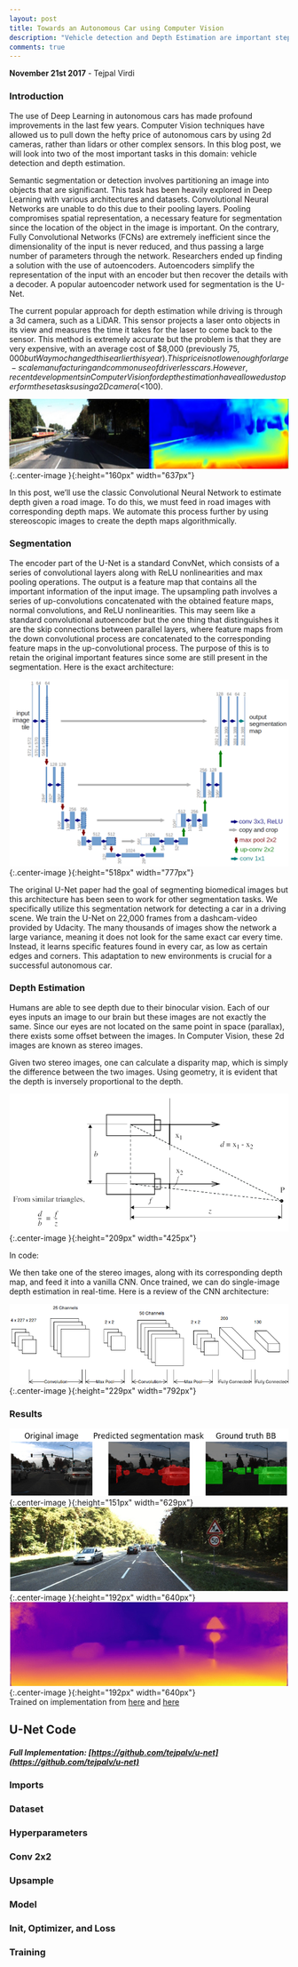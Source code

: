 ```yaml
---
layout: post
title: Towards an Autonomous Car using Computer Vision
description: "Vehicle detection and Depth Estimation are important steps towards building an autonomous car. We utilize a U-Net segmentation network to segment out vehicles given a 2d image and then train a CNN to learn depth from stereo images."
comments: true
---
```

**November 21st 2017** - Tejpal Virdi


### Introduction
The use of Deep Learning in autonomous cars has made profound improvements in the last few years. Computer Vision techniques have allowed us to pull down the hefty price of autonomous cars by using 2d cameras, rather than lidars or other complex sensors. In this blog post, we will look into two of the most important tasks in this domain: vehicle detection and depth estimation.

Semantic segmentation or detection involves partitioning an image into objects that are significant. This task has been heavily explored in Deep Learning with various architectures and datasets. Convolutional Neural Networks are unable to do this due to their pooling layers. Pooling compromises spatial representation, a necessary feature for segmentation since the location of the object in the image is important. On the contrary, Fully Convolutional Networks (FCNs) are extremely inefficient since the dimensionality of the input is never reduced, and thus passing a large number of parameters through the network. Researchers ended up finding a solution with the use of autoencoders. Autoencoders simplify the representation of the input with an encoder but then recover the details with a decoder. A popular autoencoder network used for segmentation is the U-Net. 

The current popular approach for depth estimation while driving is through a 3d camera, such as a LiDAR. This sensor projects a laser onto objects in its view and measures the time it takes for the laser to come back to the sensor. This method is extremely accurate but the problem is that they are very expensive, with an average cost of $8,000 (previously $75,000 but Waymo changed this earlier this year). This price is not low enough for large-scale manufacturing and common use of driverless cars. However, recent developments in Computer Vision for depth estimation have allowed us to perform these tasks using a 2D camera (<$100).

![DepthMap](/images/depthmap.jpg){:.center-image }{:height="160px" width="637px"}

In this post, we’ll use the classic Convolutional Neural Network to estimate depth given a road image. To do this, we must feed in road images with corresponding depth maps. We automate this process further by using stereoscopic images to create the depth maps algorithmically. 

### Segmentation
The encoder part of the U-Net is a standard ConvNet, which consists of a series of convolutional layers along with ReLU nonlinearities and max pooling operations. The output is a feature map that contains all the important information of the input image. The upsampling path involves a series of up-convolutions concatenated with the obtained feature maps, normal convolutions, and ReLU nonlinearities. This may seem like a standard convolutional autoencoder but the one thing that distinguishes it are the skip connections between parallel layers, where feature maps from the down convolutional process are concatenated to the corresponding feature maps in the up-convolutional process. The purpose of this is to retain the original important features since some are still present in the segmentation. Here is the exact architecture:

![Filters](/images/unet.png){:.center-image }{:height="518px" width="777px"}

The original U-Net paper had the goal of segmenting biomedical images but this architecture has been seen to work for other segmentation tasks. We specifically utilize this segmentation network for detecting a car in a driving scene. We train the U-Net on 22,000 frames from a dashcam-video provided by Udacity. The many thousands of images show the network a large variance, meaning it does not look for the same exact car every time. Instead, it learns specific features found in every car, as low as certain edges and corners. This adaptation to new environments is crucial for a successful autonomous car. 

### Depth Estimation
Humans are able to see depth due to their binocular vision. Each of our eyes inputs an image to our brain but these images are not exactly the same. Since our eyes are not located on the same point in space (parallax), there  exists some offset between the images. In Computer Vision, these 2d images are known as stereo images. 

Given two stereo images, one can calculate a disparity map, which is simply the difference between the two images. Using geometry, it is evident that the depth is inversely proportional to the depth. 

![Filters](/images/calculatingdepth.png){:.center-image }{:height="209px" width="425px"}

In code:
<script src="https://gist.github.com/tejpalv/f3267e232944363adb60b60653465616.js"></script>

We then take one of the stereo images, along with its corresponding depth map, and feed it into a vanilla CNN.  Once trained, we can do single-image depth estimation in real-time. Here is a review of the CNN architecture:

![Filters](/images/cnn.png){:.center-image }{:height="229px" width="792px"}

### Results
![Filters](/images/vehicle.png){:.center-image }{:height="151px" width="629px"}
<br>
![Filters](/images/a.jpg){:.center-image }{:height="192px" width="640px"}
<br>
![Filters](/images/b.jpg){:.center-image }{:height="192px" width="640px"}
<br>
Trained on implementation from [here](https://github.com/mrharicot/monodepth) and [here](https://github.com/udacity/self-driving-car)

## U-Net Code 

##### Full Implementation: [https://github.com/tejpalv/u-net](https://github.com/tejpalv/u-net) 

### Imports
<script src="https://gist.github.com/tejpalv/d41f2c8647b26d890d30b8cc7d8a4869.js"></script>

### Dataset
<script src="https://gist.github.com/tejpalv/88d57ce08340a3b3887847a906c9202b.js"></script>

### Hyperparameters
<script src="https://gist.github.com/tejpalv/4e08e4ce96c6d49038def9f60418ab93.js"></script>

### Conv 2x2
<script src="https://gist.github.com/tejpalv/ea03a39587a6cf8862aa4bf2af780a7b.js"></script>

### Upsample
<script src="https://gist.github.com/tejpalv/7e7e852cf9bca0ff350caefd9d8d8ca7.js"></script>

### Model
<script src="https://gist.github.com/tejpalv/3aeff48767e212d716b5e0582d2c78b4.js"></script>

### Init, Optimizer, and Loss
<script src="https://gist.github.com/tejpalv/31bb9a9bb2b09f2fbc43db285f876613.js"></script>

### Training
<script src="https://gist.github.com/tejpalv/99e526e5087bd4496fc4f278f5a05ff8.js"></script>
